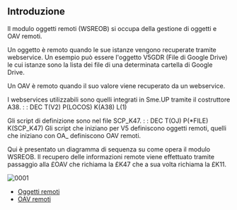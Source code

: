 
## Introduzione

Il modulo oggetti remoti (WSREOB) si occupa della gestione di oggetti e OAV remoti.

Un oggetto è remoto quando le sue istanze vengono recuperate tramite webservice. Un esempio può essere l'oggetto V5GDR (File di Google Drive) le cui istanze sono la lista dei file di una determinata cartella di Google Drive.

Un OAV è remoto quando il suo valore viene recuperato da un webservice.

I webservices utilizzabili sono quelli integrati in Sme.UP tramite il costruttore A38.
 :  : DEC T(V2) P(LOCOS) K(A38) L(1)

Gli script di definizione sono nel file SCP_K47.
 :  : DEC T(OJ) P(\*FILE) K(SCP_K47)
Gli script che iniziano per V5 definiscono oggetti remoti, quelli che iniziano con OA_ definiscono OAV remoti.

Qui è presentato un diagramma di sequenza su come opera il modulo WSREOB. Il recupero delle informazioni remote viene effettuato tramite passaggio alla £OAV che richiama la £K47 che a sua volta richiama la £K11.

![0001](http://doc.smeup.com/immagini/WSREOB/0001.png)
- [Oggetti remoti](Sorgenti/DOC/TA/B£AMO/WSREOB_01)
- [OAV remoti](Sorgenti/DOC/TA/B£AMO/WSREOB_02)
